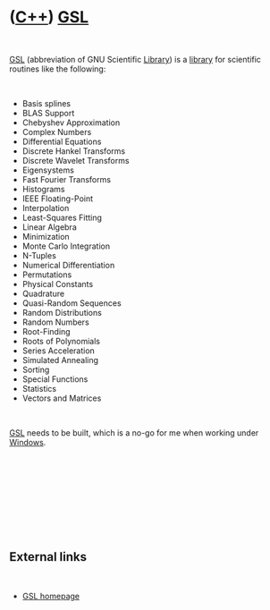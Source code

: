 
 

 

 

 

 

([C++](Cpp.md)) [GSL](CppGsl.md)
==================================

 

[GSL](CppGsl.md) (abbreviation of GNU Scientific
[Library](CppLibrary.md)) is a [library](CppLibrary.md) for scientific
routines like the following:

 

-   Basis splines
-   BLAS Support
-   Chebyshev Approximation
-   Complex Numbers
-   Differential Equations
-   Discrete Hankel Transforms
-   Discrete Wavelet Transforms
-   Eigensystems
-   Fast Fourier Transforms
-   Histograms
-   IEEE Floating-Point
-   Interpolation
-   Least-Squares Fitting
-   Linear Algebra
-   Minimization
-   Monte Carlo Integration
-   N-Tuples
-   Numerical Differentiation
-   Permutations
-   Physical Constants
-   Quadrature
-   Quasi-Random Sequences
-   Random Distributions
-   Random Numbers
-   Root-Finding
-   Roots of Polynomials
-   Series Acceleration
-   Simulated Annealing
-   Sorting
-   Special Functions
-   Statistics
-   Vectors and Matrices

 

[GSL](CppGsl.md) needs to be built, which is a no-go for me when
working under [Windows](CppWindows.md).

 

 

 

 

 

External links
--------------

 

-   [GSL homepage](http://www.gnu.org/software/gsl)

 

 

 

 

 

 

